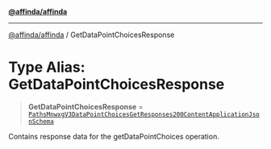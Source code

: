 [**@affinda/affinda**](../README.md)

***

[@affinda/affinda](../globals.md) / GetDataPointChoicesResponse

# Type Alias: GetDataPointChoicesResponse

> **GetDataPointChoicesResponse** = [`PathsMnwxgV3DataPointChoicesGetResponses200ContentApplicationJsonSchema`](../interfaces/PathsMnwxgV3DataPointChoicesGetResponses200ContentApplicationJsonSchema.md)

Contains response data for the getDataPointChoices operation.
